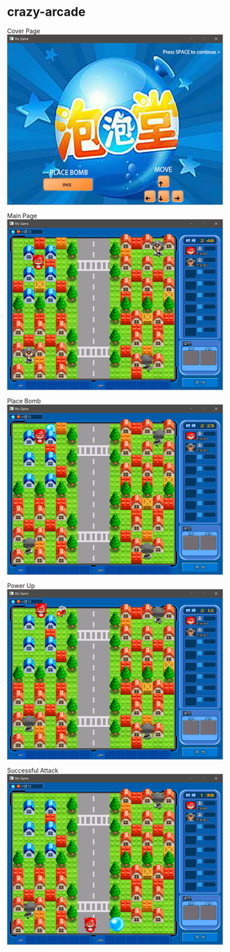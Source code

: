 # crazy-arcade

Cover Page
<br/>
![Alt text](thumbnails/first_page.jpg?raw=false "")

Main Page
<br/>
![Alt text](thumbnails/main_page.jpg?raw=false "")

Place Bomb
<br/>
![Alt text](thumbnails/place_bomb.jpg?raw=false "")

Power Up
<br/>
![Alt text](thumbnails/power_up.jpg?raw=false "")

Successful Attack
<br/>
![Alt text](thumbnails/successful_attack.jpg?raw=false "")